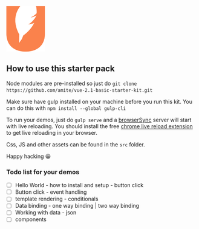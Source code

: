 ![Quill Labs Logo](https://github.com/amite/vue-2.1-basic-starter-kit/raw/master/screenshots/quill-logomark-small.png)
## How to use this starter pack

Node modules are pre-installed so just do `git clone https://github.com/amite/vue-2.1-basic-starter-kit.git`

Make sure have gulp installed on your machine before you run this kit.
You can do this with `npm install --global gulp-cli`

To run your demos, just do `gulp serve` and a [browserSync](https://www.browsersync.io) server will start with live reloading. You should install the free [chrome live reload extension](https://chrome.google.com/webstore/detail/livereload/jnihajbhpnppcggbcgedagnkighmdlei?hl=en) to get live reloading in your browser.

Css, JS and other assets can be found in the `src` folder.

Happy hacking 😀

### Todo list for your demos

- [ ] Hello World - how to install and setup - button click
- [ ] Button click - event handling
- [ ] template rendering - conditionals 
- [ ] Data binding - one way binding | two way binding
- [ ] Working with data - json
- [ ] components